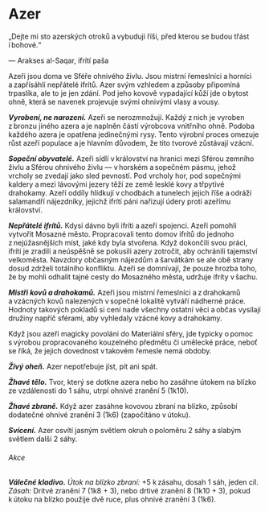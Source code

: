 # Azer

<Card header="">


„Dejte mi sto azerských otroků a vybuduji říši, před kterou se budou třást i bohové.“
  
— Arakses al-Saqar, ifrítí paša


</Card>
  
Azeři jsou doma ve Sféře ohnivého živlu. Jsou mistrní řemeslníci a horníci a zapřísáhlí nepřátelé ifrítů. Azer svým vzhledem a způsoby připomíná trpaslíka, ale to je jen zdání. Pod jeho kovově vypadající kůží jde o bytost ohně, která se navenek projevuje svými ohnivými vlasy a vousy.
  
***Vyrobení, ne narození.*** Azeři se nerozmnožují. Každý z nich je vyroben z bronzu jiného azera a je naplněn částí výrobcova vnitřního ohně. Podoba každého azera je opatřena jedinečnými rysy. Tento výrobní proces omezuje růst azeří populace a je hlavním důvodem, že tito tvorové zůstávají vzácní.
  
***Sopeční obyvatelé.*** Azeři sídlí v království na hranici mezi Sférou zemního živlu a Sférou ohnivého živlu — v horském a sopečném pásmu, jehož vrcholy se zvedají jako sled pevností. Pod vrcholy hor, pod sopečnými kaldery a mezi lávovými jezery těží ze země lesklé kovy a třpytivé drahokamy. Azeří oddíly hlídkují v chodbách a tunelech jejich říše a odráží salamandří nájezdníky, jejichž ifrítí páni nařizují údery proti azeřímu království.
  
***Nepřátelé ifrítů.*** Kdysi dávno byli ifríti a azeři spojenci. Azeři pomohli vytvořit Mosazné město. Propracovali tento domov ifrítů do jednoho z nejúžasnějších míst, jaké kdy byla stvořena. Když dokončili svou práci, ifríti je zradili a neúspěšně se pokusili azery zotročit, aby ochránili tajemství velkoměsta. Navzdory občasným nájezdům a šarvátkám se ale obě strany dosud zdrželi totálního konfliktu. Azeři se domnívají, že pouze hrozba toho, že by mohli odhalit tajné cesty do Mosazného města, udržuje ifríty v šachu.
  
***Mistři kovů a drahokamů.*** Azeři jsou mistrní řemeslníci a z drahokamů a vzácných kovů nalezených v sopečné lokalitě vytváří nádherné práce. Hodnoty takových pokladů si cení nade všechny ostatní věci a občas vysílají družiny napříč sférami, aby vyhledaly vzácné kovy a drahokamy.
  
Když jsou azeři magicky povoláni do Materiální sféry, jde typicky o pomoc s výrobou propracovaného kouzelného předmětu či umělecké práce, neboť se říká, že jejich dovednost v takovém řemesle nemá obdoby.
  
***Živý oheň.*** Azer nepotřebuje jíst, pít ani spát.

<Monster 
    title="Azer"
    subtitle="Střední elementál, zákonně neutrální"
    armor-class="17 (přirozená zbroj, štít)"
    hit-points="39 (6k8 + 12)"
    speed="6 sáhů"
    str="17 (+3)"
    dex="12 (+1)"
    con="15 (+2)"
    int="12 (+1)"
    wis="13 (+1)"
    cha="10 (+0)"
    saving-throws="Odl +4"
    damage-immunities="jedová, ohnivá"
    condition-immunities="otrávený"
    senses="pasivní Vnímání 11"
    languages="ignanština"
    challenge="2 (450 ZK)"
    >

***Žhavé tělo.*** Tvor, který se dotkne azera nebo ho zasáhne útokem na blízko ze vzdálenosti do 1 sáhu, utrpí ohnivé zranění 5 (1k10).
  
***Žhavé zbraně.*** Když azer zasáhne kovovou zbraní na blízko, způsobí dodatečné ohnivé zranění 3 (1k6) (započítáno v útoku).
  
***Svícení.*** Azer osvítí jasným světlem okruh o poloměru 2 sáhy a slabým světlem další 2 sáhy.
  
###### Akce
  
***Válečné kladivo.*** *Útok na blízko zbraní:* +5 k zásahu, dosah 1 sáh, jeden cíl. *Zásah:* Dritvé zranění 7 (1k8 + 3), nebo drtivé zranění 8 (1k10 + 3), pokud k útoku na blízko použije dvě ruce, plus ohnivé zranění 3 (1k6).

</Monster>
